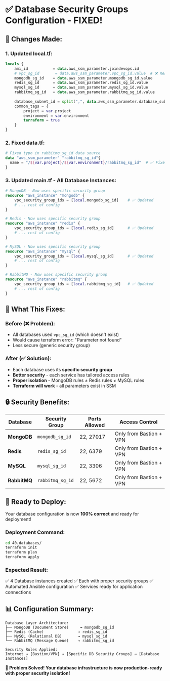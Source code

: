 # ✅ Database Security Groups Configuration - FIXED!

## 🔧 **Changes Made:**

### **1. Updated local.tf:**
```terraform
locals {
    ami_id           = data.aws_ssm_parameter.joindevops.id
    # vpc_sg_id       = data.aws_ssm_parameter.vpc_sg_id.value  # ❌ Removed
    mongodb_sg_id    = data.aws_ssm_parameter.mongodb_sg_id.value      # ✅ Added
    redis_sg_id      = data.aws_ssm_parameter.redis_sg_id.value        # ✅ Added
    mysql_sg_id      = data.aws_ssm_parameter.mysql_sg_id.value        # ✅ Added
    rabbitmq_sg_id   = data.aws_ssm_parameter.rabbitmq_sg_id.value     # ✅ Added
    
    database_subnet_id = split(",", data.aws_ssm_parameter.database_subnet_ids.value)[0]
    common_tags = {
        project = var.project
        environment = var.environment
        terraform = true
    }
}
```

### **2. Fixed data.tf:**
```terraform
# Fixed typo in rabbitmq_sg_id data source
data "aws_ssm_parameter" "rabbitmq_sg_id"{
  name = "/${var.project}/${var.environment}/rabbitmq_sg_id"  # ✅ Fixed from mysql_sg_id
}
```

### **3. Updated main.tf - All Database Instances:**
```terraform
# MongoDB - Now uses specific security group
resource "aws_instance" "mongodb" {
    vpc_security_group_ids = [local.mongodb_sg_id]    # ✅ Updated
    # ... rest of config
}

# Redis - Now uses specific security group
resource "aws_instance" "redis" {
    vpc_security_group_ids = [local.redis_sg_id]      # ✅ Updated
    # ... rest of config
}

# MySQL - Now uses specific security group
resource "aws_instance" "mysql" {
    vpc_security_group_ids = [local.mysql_sg_id]      # ✅ Updated
    # ... rest of config
}

# RabbitMQ - Now uses specific security group
resource "aws_instance" "rabbitmq" {
    vpc_security_group_ids = [local.rabbitmq_sg_id]   # ✅ Updated
    # ... rest of config
}
```

## 🎯 **What This Fixes:**

### **Before (❌ Problem):**
- All databases used `vpc_sg_id` (which doesn't exist)
- Would cause terraform error: "Parameter not found"
- Less secure (generic security group)

### **After (✅ Solution):**
- Each database uses its **specific security group**
- **Better security** - each service has tailored access rules
- **Proper isolation** - MongoDB rules ≠ Redis rules ≠ MySQL rules
- **Terraform will work** - all parameters exist in SSM

## 🔒 **Security Benefits:**

| Database | Security Group | Ports Allowed | Access Control |
|----------|----------------|---------------|----------------|
| **MongoDB** | `mongodb_sg_id` | 22, 27017 | Only from Bastion + VPN |
| **Redis** | `redis_sg_id` | 22, 6379 | Only from Bastion + VPN |
| **MySQL** | `mysql_sg_id` | 22, 3306 | Only from Bastion + VPN |
| **RabbitMQ** | `rabbitmq_sg_id` | 22, 5672 | Only from Bastion + VPN |

## 🚀 **Ready to Deploy:**

Your database configuration is now **100% correct** and ready for deployment!

### **Deployment Command:**
```bash
cd 40.databases/
terraform init
terraform plan
terraform apply
```

### **Expected Result:**
✅ 4 Database instances created
✅ Each with proper security groups
✅ Automated Ansible configuration
✅ Services ready for application connections

## 📊 **Configuration Summary:**

```
Database Layer Architecture:
├── MongoDB (Document Store)     → mongodb_sg_id
├── Redis (Cache)               → redis_sg_id  
├── MySQL (Relational DB)       → mysql_sg_id
└── RabbitMQ (Message Queue)    → rabbitmq_sg_id

Security Rules Applied:
Internet → [Bastion/VPN] → [Specific DB Security Groups] → [Database Instances]
```

**🎉 Problem Solved! Your database infrastructure is now production-ready with proper security isolation!**
